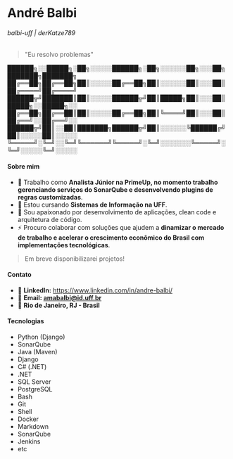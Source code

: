 # André Balbi
###### balbi-uff | derKatze789

> "Eu resolvo problemas"


██████╗░░█████╗░██╗░░░░░██████╗░██╗░░░░░░██╗░░░██╗███████╗███████╗ ██╔══██╗██╔══██╗██║░░░░░██╔══██╗██║░░░░░░██║░░░██║██╔════╝██╔════╝ ██████╦╝███████║██║░░░░░██████╦╝██║█████╗██║░░░██║█████╗░░█████╗░░ ██╔══██╗██╔══██║██║░░░░░██╔══██╗██║╚════╝██║░░░██║██╔══╝░░██╔══╝░░ ██████╦╝██║░░██║███████╗██████╦╝██║░░░░░░╚██████╔╝██║░░░░░██║░░░░░ ╚═════╝░╚═╝░░╚═╝╚══════╝╚═════╝░╚═╝░░░░░░░╚═════╝░╚═╝░░░░░╚═╝░░░░░


#### Sobre mim
- 🔭 Trabalho como **Analista Júnior na PrimeUp, no momento trabalho gerenciando serviços do SonarQube e desenvolvendo plugins de regras customizadas**. 
- 🌱 Estou cursando **Sistemas de Informação na UFF**.
- 📱  Sou apaixonado por desenvolvimento de aplicações, clean code e arquitetura de código.
- ⚡ Procuro colaborar com soluções que ajudem a **dinamizar o mercado de trabalho e acelerar o crescimento econômico do Brasil com implementações tecnológicas**.

> Em breve disponibilizarei projetos!

#### Contato 
- 💬 **LinkedIn:** https://www.linkedin.com/in/andre-balbi/
- 📧 **Email: amabalbi@id.uff.br**
- 📌 **Rio de Janeiro, RJ - Brasil**

#### Tecnologias 
- Python (Django)
- SonarQube
- Java (Maven)
- Django
- C# (.NET)
- .NET
- SQL Server
- PostgreSQL
- Bash
- Git
- Shell
- Docker
- Markdown
- SonarQube
- Jenkins
- etc
